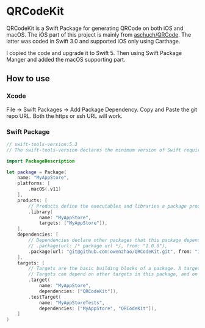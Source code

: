 # QRCodeKit

QRCodeKit is a Swift Package for generating QRCode on both iOS and macOS. The iOS part of this project is mainly from [aschuch/QRCode](https://github.com/aschuch/QRCode). The latter was coded in Swift 3.0 and supported iOS only using Carthage.

I copied the code and upgrade it to Swift 5. Then using Swift Package Manger and added the macOS supporting part.

## How to use
### Xcode
File -> Swift Packages -> Add Package Dependency. Copy and Paste the git repo URL. Both the https or ssh URL will work. 

### Swift Package

```swift
// swift-tools-version:5.3
// The swift-tools-version declares the minimum version of Swift required to build this package.

import PackageDescription

let package = Package(
    name: "MyAppStore",
    platforms: [
        .macOS(.v11)
    ],
    products: [
        // Products define the executables and libraries a package produces, and make them visible to other packages.
        .library(
            name: "MyAppStore",
            targets: ["MyAppStore"]),
    ],
    dependencies: [
        // Dependencies declare other packages that this package depends on.
        // .package(url: /* package url */, from: "1.0.0"),
        .package(url: "git@github.com:owenzhao/QRCodeKit.git", from: "1.0.0")
    ],
    targets: [
        // Targets are the basic building blocks of a package. A target can define a module or a test suite.
        // Targets can depend on other targets in this package, and on products in packages this package depends on.
        .target(
            name: "MyAppStore",
            dependencies: ["QRCodeKit"]),
        .testTarget(
            name: "MyAppStoreTests",
            dependencies: ["MyAppStore", "QRCodeKit"]),
    ]
)
```